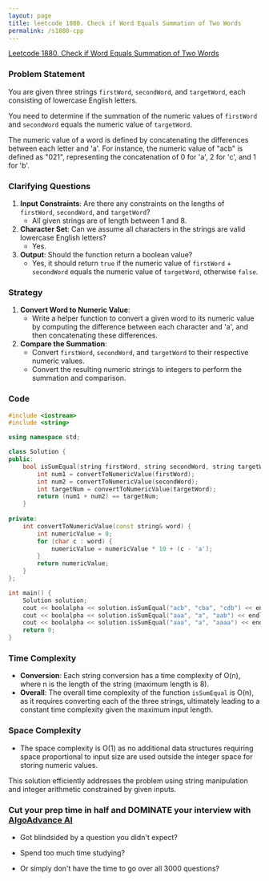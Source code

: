 ```yaml
---
layout: page
title: leetcode 1880. Check if Word Equals Summation of Two Words
permalink: /s1880-cpp
---
```

[Leetcode 1880. Check if Word Equals Summation of Two Words](https://algoadvance.github.io/algoadvance/l1880)
### Problem Statement
You are given three strings `firstWord`, `secondWord`, and `targetWord`, each consisting of lowercase English letters. 

You need to determine if the summation of the numeric values of `firstWord` and `secondWord` equals the numeric value of `targetWord`.

The numeric value of a word is defined by concatenating the differences between each letter and 'a'. For instance, the numeric value of "acb" is defined as "021", representing the concatenation of 0 for 'a', 2 for 'c', and 1 for 'b'.

### Clarifying Questions
1. **Input Constraints**: Are there any constraints on the lengths of `firstWord`, `secondWord`, and `targetWord`?
    - All given strings are of length between 1 and 8.
2. **Character Set**: Can we assume all characters in the strings are valid lowercase English letters?
    - Yes.
3. **Output**: Should the function return a boolean value?
    - Yes, it should return `true` if the numeric value of `firstWord` + `secondWord` equals the numeric value of `targetWord`, otherwise `false`.

### Strategy
1. **Convert Word to Numeric Value**:
    - Write a helper function to convert a given word to its numeric value by computing the difference between each character and 'a', and then concatenating these differences.
2. **Compare the Summation**:
    - Convert `firstWord`, `secondWord`, and `targetWord` to their respective numeric values.
    - Convert the resulting numeric strings to integers to perform the summation and comparison.

### Code
```cpp
#include <iostream>
#include <string>

using namespace std;

class Solution {
public:
    bool isSumEqual(string firstWord, string secondWord, string targetWord) {
        int num1 = convertToNumericValue(firstWord);
        int num2 = convertToNumericValue(secondWord);
        int targetNum = convertToNumericValue(targetWord);
        return (num1 + num2) == targetNum;
    }
    
private:
    int convertToNumericValue(const string& word) {
        int numericValue = 0;
        for (char c : word) {
            numericValue = numericValue * 10 + (c - 'a');
        }
        return numericValue;
    }
};

int main() {
    Solution solution;
    cout << boolalpha << solution.isSumEqual("acb", "cba", "cdb") << endl; // Output: true
    cout << boolalpha << solution.isSumEqual("aaa", "a", "aab") << endl; // Output: false
    cout << boolalpha << solution.isSumEqual("aaa", "a", "aaaa") << endl; // Output: true
    return 0;
}
```

### Time Complexity
- **Conversion**: Each string conversion has a time complexity of O(n), where n is the length of the string (maximum length is 8).
- **Overall**: The overall time complexity of the function `isSumEqual` is O(n), as it requires converting each of the three strings, ultimately leading to a constant time complexity given the maximum input length.

### Space Complexity
- The space complexity is O(1) as no additional data structures requiring space proportional to input size are used outside the integer space for storing numeric values.

This solution efficiently addresses the problem using string manipulation and integer arithmetic constrained by given inputs.


### Cut your prep time in half and DOMINATE your interview with [AlgoAdvance AI](https://algoAdvance.com)

- Got blindsided by a question you didn't expect?

- Spend too much time studying?

- Or simply don't have the time to go over all 3000 questions?

